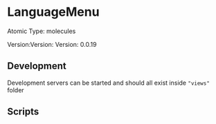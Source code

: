 # LanguageMenu

Atomic Type: molecules

Version:Version: Version: 0.0.19





## Development

Development servers can be started and should all exist inside `"views"` folder

## Scripts
